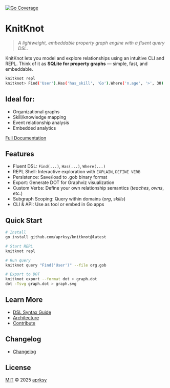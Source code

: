 [![Go Coverage](https://img.shields.io/badge/coverage-86%25-brightgreen)](coverage.html)

# KnitKnot

> *A lightweight, embeddable property graph engine with a fluent query DSL.*

KnitKnot lets you model and explore relationships using an intuitive CLI and REPL. Think of it as **SQLite for property graphs** — simple, fast, and embeddable.

```bash
knitknot repl
knitknot> Find('User').Has('has_skill', 'Go').Where('n.age', '>', 30)
```

## Ideal for: 

- Organizational graphs
- Skill/knowledge mapping
- Event relationship analysis
- Embedded analytics
     
[Full Documentation](https://knitknot.aprksy.dev/docs)
## Features 

- Fluent DSL: `Find(...)`, `Has(...)`, `Where(...)`
- REPL Shell: Interactive exploration with `EXPLAIN`, `DEFINE VERB`
- Persistence: Save/load to .gob binary format
- Export: Generate DOT for Graphviz visualization
- Custom Verbs: Define your own relationship semantics (*teaches*, *owns*, etc.)
- Subgraph Scoping: Query within domains (*org*, *skills*)
- CLI & API: Use as tool or embed in Go apps
     

## Quick Start 
```bash
# Install
go install github.com/aprksy/knitknot@latest

# Start REPL
knitknot repl

# Run query
knitknot query "Find('User')" --file org.gob

# Export to DOT
knitknot export --format dot > graph.dot
dot -Tsvg graph.dot > graph.svg
```
 
## Learn More 
- [DSL Syntax Guide](docs/dsl.md)
- [Architecture](docs/architecture.md)
- [Contribute](docs/CONTRIBUTING.md)

## Changelog
- [Changelog](docs/CHANGELOG.md)
     

## License 

[MIT](docs/LICENSE.md)  © 2025 [aprksy](https://github.com/aprksy)